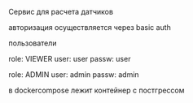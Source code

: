 Сервис для расчета датчиков


авторизация осуществляется через basic auth 

пользователи 

role: VIEWER 
user: user
passw: user

role: ADMIN
user: admin
passw: admin

в dockercompose лежит контейнер с постгрессом
